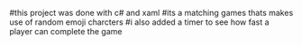 #this project was done with c# and xaml
#its a matching games thats makes use of random emoji charcters
#i also added a timer to see how fast a player can complete the game
